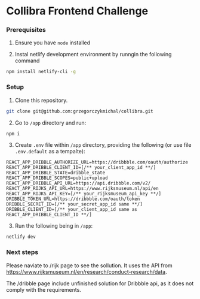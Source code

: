 # Collibra Frontend Challenge


### Prerequisites
1.  Ensure you have ```node``` installed

2.  Instal netlify development environment by runngin the following command
  ```bash
  npm install netlify-cli -g
  ```
  
### Setup
1. Clone this repository.
  ```bash 
  git clone git@github.com:grzegorczykmichal/collibra.git
  ```

2. Go to ```/app``` directory and run:
  ```bash
  npm i
  ```

3. Create ```.env``` file within ```/app``` directory, providing the following (or use file ```.env.default``` as a tempalte):
  ```text
  REACT_APP_DRIBBLE_AUTHORIZE_URL=https://dribbble.com/oauth/authorize
  REACT_APP_DRIBBLE_CLIENT_ID=[/** your_client_app_id **/]
  REACT_APP_DRIBBLE_STATE=dribble_state
  REACT_APP_DRIBBLE_SCOPES=public+upload
  REACT_APP_DRIBBLE_API_URL=https://api.dribbble.com/v2/
  REACT_APP_RIJKS_API_URL=https://www.rijksmuseum.nl/api/en
  REACT_APP_RIJKS_API_KEY=[/** your_rijksmuseum_api_key **/]
  DRIBBLE_TOKEN_URL=https://dribbble.com/oauth/token
  DRIBBLE_SECRET_ID=[/** your_secret_app_id same **/]
  DRIBBLE_CLIENT_ID=[/** your_client_app_id same as REACT_APP_DRIBBLE_CLIENT_ID **/]
  ```

3. Run the following being in ```/app```:
  ```bash
  netlify dev
  ```

### Next steps

Please naviate to /rijk page to see the sollution. It uses the API from https://www.rijksmuseum.nl/en/research/conduct-research/data.

The /dribble page include unfinished solution for Dribbble api, as it does not comply with the requirements.
